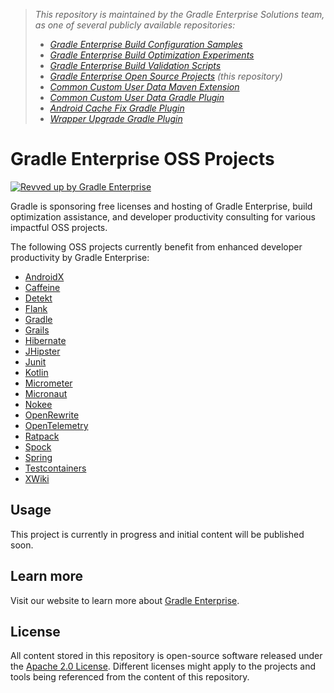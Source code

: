 > _This repository is maintained by the Gradle Enterprise Solutions team, as one of several publicly available repositories:_
> - _[Gradle Enterprise Build Configuration Samples][ge-build-config-samples]_
> - _[Gradle Enterprise Build Optimization Experiments][ge-build-optimization-experiments]_
> - _[Gradle Enterprise Build Validation Scripts][ge-build-validation-scripts]_
> - _[Gradle Enterprise Open Source Projects][ge-oss-projects] (this repository)_
> - _[Common Custom User Data Maven Extension][ccud-maven-extension]_
> - _[Common Custom User Data Gradle Plugin][ccud-gradle-plugin]_
> - _[Android Cache Fix Gradle Plugin][android-cache-fix-plugin]_
> - _[Wrapper Upgrade Gradle Plugin][wrapper-upgrade-gradle-plugin]_

# Gradle Enterprise OSS Projects

[![Revved up by Gradle Enterprise](https://img.shields.io/badge/Revved%20up%20by-Gradle%20Enterprise-06A0CE?logo=Gradle&labelColor=02303A)](https://ge.solutions-team.gradle.com/scans)

Gradle is sponsoring free licenses and hosting of Gradle Enterprise, build optimization assistance, and developer productivity consulting for various impactful OSS projects.

The following OSS projects currently benefit from enhanced developer productivity by Gradle Enterprise:

- [AndroidX](https://ge.grails.org)
- [Caffeine](https://caffeine.gradle-enterprise.cloud)
- [Detekt](https://ge.detekt.dev)
- [Flank](https://flank.gradle-enterprise.cloud)
- [Gradle](https://ge.gradle.org)
- [Grails](https://ge.grails.org)
- [Hibernate](https://ge.hibernate.org)
- [JHipster](https://ge.jhipster.tech)
- [Junit](https://ge.junit.org)
- [Kotlin](https://ge.jetbrains.com)
- [Micrometer](https://ge.micrometer.io)
- [Micronaut](https://ge.micronaut.io)
- [Nokee](https://ge.nokee.dev)
- [OpenRewrite](https://ge.openrewrite.org)
- [OpenTelemetry](https://ge.opentelemetry.io)
- [Ratpack](https://ge.ratpack.io)
- [Spock](https://ge.spockframework.org)
- [Spring](https://ge.spring.io)
- [Testcontainers](https://ge.testcontainers.org)
- [XWiki](https://ge.xwiki.org)

## Usage 

This project is currently in progress and initial content will be published soon.

## Learn more

Visit our website to learn more about [Gradle Enterprise][gradle-enterprise].

## License

All content stored in this repository is open-source software released under the [Apache 2.0 License][apache-license]. Different licenses might apply to the projects and tools being referenced from the content of this repository.

[ge-build-config-samples]: https://github.com/gradle/gradle-enterprise-build-config-samples
[ge-build-optimization-experiments]: https://github.com/gradle/gradle-enterprise-build-optimization-experiments
[ge-build-validation-scripts]: https://github.com/gradle/gradle-enterprise-build-validation-scripts
[ge-oss-projects]: https://github.com/gradle/gradle-enterprise-oss-projects
[ccud-gradle-plugin]: https://github.com/gradle/common-custom-user-data-gradle-plugin
[ccud-maven-extension]: https://github.com/gradle/common-custom-user-data-maven-extension
[android-cache-fix-plugin]: https://github.com/gradle/android-cache-fix-gradle-plugin
[wrapper-upgrade-gradle-plugin]: https://github.com/gradle/wrapper-upgrade-gradle-plugin
[gradle-enterprise]: https://gradle.com/enterprise
[apache-license]: https://www.apache.org/licenses/LICENSE-2.0.html
